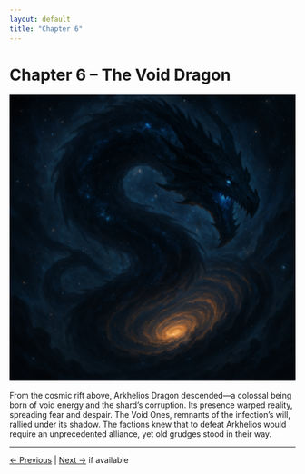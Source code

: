 ```yaml
---
layout: default
title: "Chapter 6"
---
```


# Chapter 6 – The Void Dragon

![Chapter 6 Illustration](/assets/images/lore/chapter_6.png)

From the cosmic rift above, Arkhelios Dragon descended—a colossal being born of void energy and the shard’s corruption. Its presence warped reality, spreading fear and despair. The Void Ones, remnants of the infection’s will, rallied under its shadow. The factions knew that to defeat Arkhelios would require an unprecedented alliance, yet old grudges stood in their way.

---
[← Previous](/lore/chapter-5) | [Next →](/lore/chapter-7) if available
